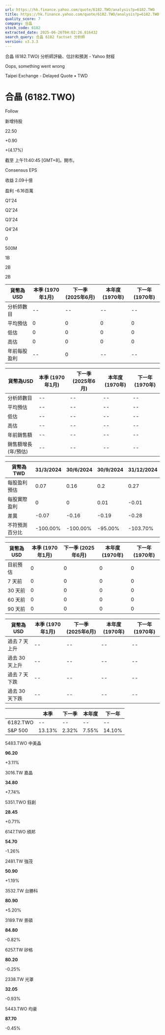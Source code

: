 ```yaml
---
url: https://hk.finance.yahoo.com/quote/6182.TWO/analysis?p=6182.TWO
title: https://hk.finance.yahoo.com/quote/6182.TWO/analysis?p=6182.TWO
quality_score: 7
company: 合晶
stock_code: 6182
extracted_date: 2025-06-26T04:02:26.816432
search_query: 合晶 6182 factset 分析師
version: v3.3.3
---
```


合晶 (6182.TWO) 分析師評級、估計和預測 - Yahoo 財經


Oops, something went wrong

 

Taipei Exchange - Delayed Quote • TWD 

# 合晶 (6182.TWO)

Follow

 

新增持股

22.50

+0.90

+(4.17%)

截至 上午11:40:45 [GMT+8]。開市。

Consensus EPS

收益 2.09十億

盈利 -6.16百萬

Q1'24

Q2'24

Q3'24

Q4'24

0

500M

1B

2B

2B

| 貨幣為USD | 本季 (1970年1月) | 下一季 (2025年6月) | 本年度 (1970年) | 下一年 (1970年) |
| --- | --- | --- | --- | --- |
| 分析師數目 | -- | -- | -- | -- |
| 平均預估 | 0 | 0 | 0 | 0 |
| 低估 | 0 | 0 | 0 | 0 |
| 高估 | 0 | 0 | 0 | 0 |
| 年前每股盈利 | -- | 0 | -- | -- |

| 貨幣為USD | 本季 (1970年1月) | 下一季 (2025年6月) | 本年度 (1970年) | 下一年 (1970年) |
| --- | --- | --- | --- | --- |
| 分析師數目 | -- | -- | -- | -- |
| 平均預估 | -- | -- | -- | -- |
| 低估 | -- | -- | -- | -- |
| 高估 | -- | -- | -- | -- |
| 年前銷售額 | -- | -- | -- | -- |
| 銷售額增長 (年/預估) | -- | -- | -- | -- |

| 貨幣為TWD | 31/3/2024 | 30/6/2024 | 30/9/2024 | 31/12/2024 |
| --- | --- | --- | --- | --- |
| 每股盈利預估 | 0.07 | 0.16 | 0.2 | 0.27 |
| 每股實際盈利 | 0 | 0 | 0.01 | -0.01 |
| 差異 | -0.07 | -0.16 | -0.19 | -0.28 |
| 不符預測百分比 | -100.00% | -100.00% | -95.00% | -103.70% |

| 貨幣為USD | 本季 (1970年1月) | 下一季 (2025年6月) | 本年度 (1970年) | 下一年 (1970年) |
| --- | --- | --- | --- | --- |
| 目前預估 | 0 | 0 | 0 | 0 |
| 7 天前 | 0 | 0 | 0 | 0 |
| 30 天前 | 0 | 0 | 0 | 0 |
| 60 天前 | 0 | 0 | 0 | 0 |
| 90 天前 | 0 | 0 | 0 | 0 |

| 貨幣為USD | 本季 (1970年1月) | 下一季 (2025年6月) | 本年度 (1970年) | 下一年 (1970年) |
| --- | --- | --- | --- | --- |
| 過去 7 天上升 | -- | -- | -- | -- |
| 過去 30 天上升 | -- | -- | -- | -- |
| 過去 7 天下跌 | -- | -- | -- | -- |
| 過去 30 天下跌 | -- | -- | -- | -- |

|  | 本季 | 下一季 | 本年度 | 下一年 |
| --- | --- | --- | --- | --- |
| 6182.TWO | -- | -- | -- | -- |
| S&P 500 | 13.13% | 2.32% | 7.55% | 14.10% |

5483.TWO  中美晶

**96.20**

+3.11%

3016.TW  嘉晶

**34.80**

+7.74%

5351.TWO  鈺創

**28.45**

+0.71%

6147.TWO  頎邦

**54.70**

-1.26%

2481.TW  強茂

**50.90**

+1.19%

3532.TW  台勝科

**80.90**

+5.20%

3189.TW  景碩

**84.80**

-0.82%

6257.TW  矽格

**80.20**

-0.25%

2338.TW  光罩

**32.05**

-0.93%

5443.TWO  均豪

**87.70**

-0.45%